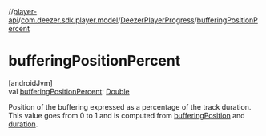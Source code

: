 //[player-api](../../../index.md)/[com.deezer.sdk.player.model](../index.md)/[DeezerPlayerProgress](index.md)/[bufferingPositionPercent](buffering-position-percent.md)

# bufferingPositionPercent

[androidJvm]\
val [bufferingPositionPercent](buffering-position-percent.md): [Double](https://kotlinlang.org/api/latest/jvm/stdlib/kotlin/-double/index.html)

Position of the buffering expressed as a percentage of the track duration. This value goes from 0 to 1 and is computed from [bufferingPosition](buffering-position.md) and [duration](duration.md).

